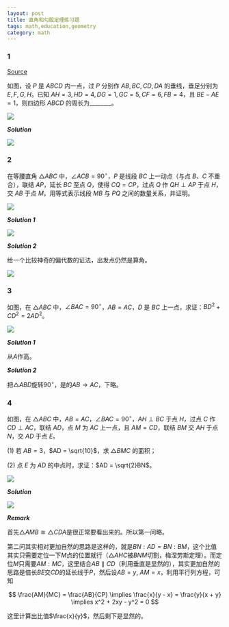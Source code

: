 ```yaml
---
layout: post 
title: 直角和勾股定理练习题
tags: math,education,geometry
category: math
---
```


### 1

[Source](https://www.bilibili.com/video/BV1XL1QYXEjB/?spm_id_from=333.1387.favlist.content.click&vd_source=2c3b1cf87d67c244536d57d4d5b68285)

如图，设 $P$ 是 $ABCD$ 内一点，过 $P$ 分别作 $AB, BC, CD, DA$ 的垂线，垂足分别为 $E, F, G, H$。已知 $AH = 3, HD = 4, DG = 1, GC = 5, CF = 6, FB = 4$，且 $BE - AE = 1$，则四边形 $ABCD$ 的周长为________。

![](https://crsando.github.io/images/2025-10-06/B-001.png)

***Solution***


![](https://crsando.github.io/images/2025-10-06/B-001-Ans.png)

### 2

在等腰直角 $\triangle ABC$ 中，$\angle ACB = 90^\circ$，$P$ 是线段 $BC$ 上一动点（与点 $B、C$ 不重合），联结 $AP$，延长 $BC$ 至点 $Q$，使得 $CQ = CP$，过点 $Q$ 作 $QH \perp AP$ 于点 $H$，交 $AB$ 于点 $M$。用等式表示线段 $MB$ 与 $PQ$ 之间的数量关系，并证明。

![](https://crsando.github.io/images/2025-10-06/B-002.png)

***Solution 1***

![](https://crsando.github.io/images/2025-10-06/B-002-Ans-1.png)

***Solution 2***

给一个比较神奇的偏代数的证法，出发点仍然是算角。

![](https://crsando.github.io/images/2025-10-06/B-002-Ans-2.png)

### 3

如图，在 $\triangle ABC$ 中，$\angle BAC = 90^\circ$，$AB = AC$，$D$ 是 $BC$ 上一点，求证：$BD^2 + CD^2 = 2AD^2$。

![](https://crsando.github.io/images/2025-10-06/B-003.png)

***Solution 1***

从$A$作高。

***Solution 2***

把$\triangle ABD$旋转$90^\circ$，是的$AB \rightarrow AC$，下略。

### 4

如图，在 $\triangle ABC$ 中，$AB = AC$，$\angle BAC = 90^\circ$，$AH \perp BC$ 于点 $H$，过点 $C$ 作 $CD \perp AC$，联结 $AD$，点 $M$ 为 $AC$ 上一点，且 $AM = CD$，联结 $BM$ 交 $AH$ 于点 $N$，交 $AD$ 于点 $E$。

(1) 若 $AB = 3$，$AD = \sqrt{10}$，求 $\triangle BMC$ 的面积；

(2) 点 $E$ 为 $AD$ 的中点时，求证：$AD = \sqrt{2}BN$。

![](https://crsando.github.io/images/2025-10-06/B-004.png)

***Solution***

![](https://crsando.github.io/images/2025-10-06/B-004-Ans.png)

***Remark***

首先$\triangle AMB \cong \triangle CDA$是很正常要看出来的。所以第一问略。

第二问其实相对更加自然的思路是这样的，就是$BN : AD = BN : BM$，这个比值其实只需要定位一下$M$点的位置就行（$\triangle AHC$被$BNM$切割，梅涅劳斯定理）。而定位$M$只需要$AM : MC$，这里结合$AB \parallel CD$（利用垂直是显然的），其实更加自然的思路是倍长$BE$交$CD$的延长线于$P$，然后设$AB = y$, $AM = x$，利用平行列方程，可知

$$
    \frac{AM}{MC} = \frac{AB}{CP} \implies \frac{x}{y - x} = \frac{y}{x + y} \implies x^2 + 2xy - y^2 = 0
$$

这里计算出比值$\frac{x}{y}$，然后剩下是显然的。
